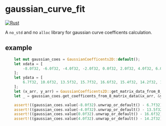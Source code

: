 # gaussian_curve_fit

[![Rust](https://github.com/Joker2770/gaussian_curve_fit/actions/workflows/rust.yml/badge.svg)](https://github.com/Joker2770/gaussian_curve_fit/actions/workflows/rust.yml)

A `no_std` and no `alloc` library for gaussian curve coefficents calculation.

## example

```rust
    let mut gaussian_coes = GaussianCoefficents2D::default();
    let xdata = [
        -8.0f32, -6.0f32, -4.0f32, -2.0f32, 0.0f32, 2.0f32, 4.0f32, 6.0f32,
    ];
    let ydata = [
        6.7f32, 10.6f32, 13.5f32, 15.7f32, 16.6f32, 15.4f32, 14.2f32, 10.3f32,
    ];
    let (x_arr, y_arr) = GaussianCoefficents2D::get_matrix_data_from_8_points(&xdata, &ydata);
    let _ = gaussian_coes.get_coefficents_from_8_matrix_data(&x_arr, &y_arr, 1e-4);

    assert!((gaussian_coes.value(-8.0f32).unwrap_or_default() - 6.7f32).abs() < 1.0f32);
    assert!((gaussian_coes.value(-4.0f32).unwrap_or_default() - 13.5f32).abs() < 1.0f32);
    assert!((gaussian_coes.value(0.0f32).unwrap_or_default() - 16.6f32).abs() < 1.0f32);
    assert!((gaussian_coes.value(4.0f32).unwrap_or_default() - 14.2f32).abs() < 1.0f32);

```

